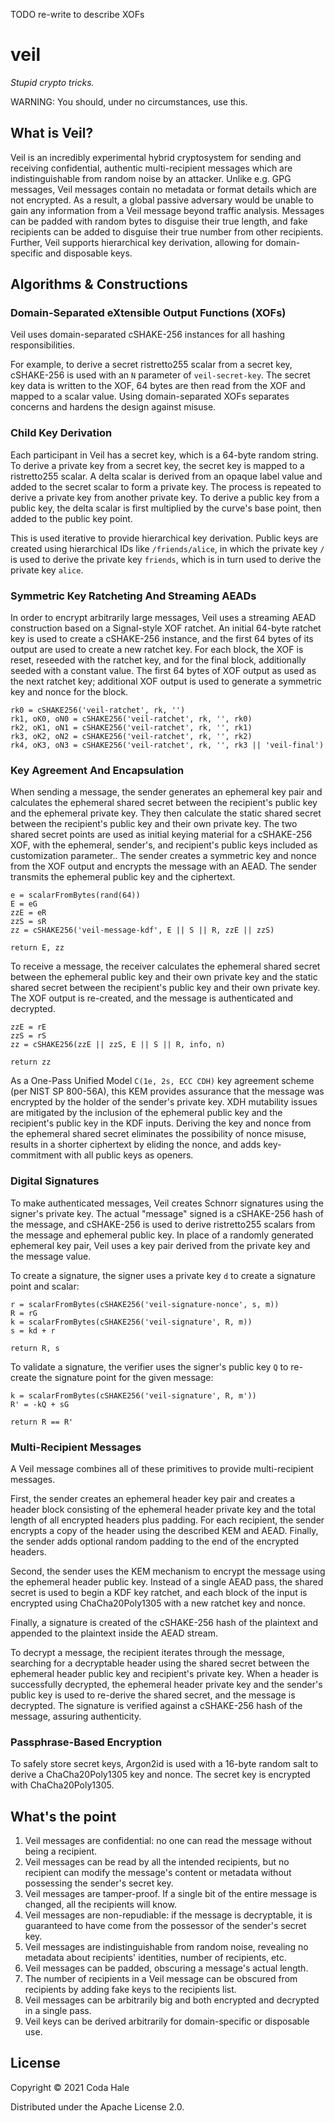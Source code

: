 TODO re-write to describe XOFs

# veil

_Stupid crypto tricks._

WARNING: You should, under no circumstances, use this.

## What is Veil?

Veil is an incredibly experimental hybrid cryptosystem for sending and receiving confidential,
authentic multi-recipient messages which are indistinguishable from random noise by an attacker.
Unlike e.g. GPG messages, Veil messages contain no metadata or format details which are not
encrypted. As a result, a global passive adversary would be unable to gain any information from a
Veil message beyond traffic analysis. Messages can be padded with random bytes to disguise their
true length, and fake recipients can be added to disguise their true number from other recipients.
Further, Veil supports hierarchical key derivation, allowing for domain-specific and disposable
keys.

## Algorithms & Constructions

### Domain-Separated eXtensible Output Functions (XOFs)

Veil uses domain-separated cSHAKE-256 instances for all hashing responsibilities.

For example, to derive a secret ristretto255 scalar from a secret key, cSHAKE-256 is used with an
`N` parameter of `veil-secret-key`. The secret key data is written to the XOF, 64 bytes are then
read from the XOF and mapped to a scalar value. Using domain-separated XOFs separates concerns and
hardens the design against misuse.

### Child Key Derivation

Each participant in Veil has a secret key, which is a 64-byte random string. To derive a private key
from a secret key, the secret key is mapped to a ristretto255 scalar. A delta scalar is derived from
an opaque label value and added to the secret scalar to form a private key. The process is repeated
to derive a private key from another private key. To derive a public key from a public key, the
delta scalar is first multiplied by the curve's base point, then added to the public key point.

This is used iterative to provide hierarchical key derivation. Public keys are created using
hierarchical IDs like `/friends/alice`, in which the private key `/` is used to derive the private
key `friends`, which is in turn used to derive the private key `alice`.

### Symmetric Key Ratcheting And Streaming AEADs

In order to encrypt arbitrarily large messages, Veil uses a streaming AEAD construction based on a
Signal-style XOF ratchet. An initial 64-byte ratchet key is used to create a cSHAKE-256 instance,
and the first 64 bytes of its output are used to create a new ratchet key. For each block, the XOF
is reset, reseeded with the ratchet key, and for the final block, additionally seeded with a
constant value. The first 64 bytes of XOF output as used as the next ratchet key; additional XOF
output is used to generate a symmetric key and nonce for the block.

```
rk0 = cSHAKE256('veil-ratchet', rk, '')
rk1, oK0, oN0 = cSHAKE256('veil-ratchet', rk, '', rk0)
rk2, oK1, oN1 = cSHAKE256('veil-ratchet', rk, '', rk1)
rk3, oK2, oN2 = cSHAKE256('veil-ratchet', rk, '', rk2)
rk4, oK3, oN3 = cSHAKE256('veil-ratchet', rk, '', rk3 || 'veil-final')
```

### Key Agreement And Encapsulation

When sending a message, the sender generates an ephemeral key pair and calculates the ephemeral
shared secret between the recipient's public key and the ephemeral private key. They then calculate
the static shared secret between the recipient's public key and their own private key. The two
shared secret points are used as initial keying material for a cSHAKE-256 XOF, with the ephemeral,
sender's, and recipient's public keys included as customization parameter.. The sender creates a
symmetric key and nonce from the XOF output and encrypts the message with an AEAD. The sender
transmits the ephemeral public key and the ciphertext.

``` 
e = scalarFromBytes(rand(64))
E = eG
zzE = eR
zzS = sR
zz = cSHAKE256('veil-message-kdf', E || S || R, zzE || zzS)

return E, zz
```

To receive a message, the receiver calculates the ephemeral shared secret between the ephemeral
public key and their own private key and the static shared secret between the recipient's public key
and their own private key. The XOF output is re-created, and the message is authenticated and
decrypted.

``` 
zzE = rE
zzS = rS
zz = cSHAKE256(zzE || zzS, E || S || R, info, n)

return zz
```

As a One-Pass Unified Model `C(1e, 2s, ECC CDH)` key agreement scheme (per NIST SP 800-56A), this
KEM provides assurance that the message was encrypted by the holder of the sender's private key. XDH
mutability issues are mitigated by the inclusion of the ephemeral public key and the recipient's
public key in the KDF inputs. Deriving the key and nonce from the ephemeral shared secret eliminates
the possibility of nonce misuse, results in a shorter ciphertext by eliding the nonce, and adds
key-commitment with all public keys as openers.

### Digital Signatures

To make authenticated messages, Veil creates Schnorr signatures using the signer's private key. The
actual "message" signed is a cSHAKE-256 hash of the message, and cSHAKE-256 is used to derive
ristretto255 scalars from the message and ephemeral public key. In place of a randomly generated
ephemeral key pair, Veil uses a key pair derived from the private key and the message value.

To create a signature, the signer uses a private key `d` to create a signature point and scalar:

``` 
r = scalarFromBytes(cSHAKE256('veil-signature-nonce', s, m))
R = rG
k = scalarFromBytes(cSHAKE256('veil-signature', R, m))
s = kd + r

return R, s
```

To validate a signature, the verifier uses the signer's public key `Q` to re-create the signature
point for the given message:

``` 
k = scalarFromBytes(cSHAKE256('veil-signature', R, m'))
R' = -kQ + sG

return R == R'
```

### Multi-Recipient Messages

A Veil message combines all of these primitives to provide multi-recipient messages.

First, the sender creates an ephemeral header key pair and creates a header block consisting of the
ephemeral header private key and the total length of all encrypted headers plus padding. For each
recipient, the sender encrypts a copy of the header using the described KEM and AEAD. Finally, the
sender adds optional random padding to the end of the encrypted headers.

Second, the sender uses the KEM mechanism to encrypt the message using the ephemeral header public
key. Instead of a single AEAD pass, the shared secret is used to begin a KDF key ratchet, and each
block of the input is encrypted using ChaCha20Poly1305 with a new ratchet key and nonce.

Finally, a signature is created of the cSHAKE-256 hash of the plaintext and appended to the
plaintext inside the AEAD stream.

To decrypt a message, the recipient iterates through the message, searching for a decryptable header
using the shared secret between the ephemeral header public key and recipient's private key. When a
header is successfully decrypted, the ephemeral header private key and the sender's public key is
used to re-derive the shared secret, and the message is decrypted. The signature is verified against
a cSHAKE-256 hash of the message, assuring authenticity.

### Passphrase-Based Encryption

To safely store secret keys, Argon2id is used with a 16-byte random salt to derive a
ChaCha20Poly1305 key and nonce. The secret key is encrypted with ChaCha20Poly1305.

## What's the point

1. Veil messages are confidential: no one can read the message without being a recipient.
2. Veil messages can be read by all the intended recipients, but no recipient can modify the
   message's content or metadata without possessing the sender's secret key.
3. Veil messages are tamper-proof. If a single bit of the entire message is changed, all the
   recipients will know.
4. Veil messages are non-repudiable: if the message is decryptable, it is guaranteed to have come
   from the possessor of the sender's secret key.
5. Veil messages are indistinguishable from random noise, revealing no metadata about recipients'
   identities, number of recipients, etc.
6. Veil messages can be padded, obscuring a message's actual length.
7. The number of recipients in a Veil message can be obscured from recipients by adding fake keys
   to the recipients list.
8. Veil messages can be arbitrarily big and both encrypted and decrypted in a single pass.
9. Veil keys can be derived arbitrarily for domain-specific or disposable use.

## License

Copyright © 2021 Coda Hale

Distributed under the Apache License 2.0.
